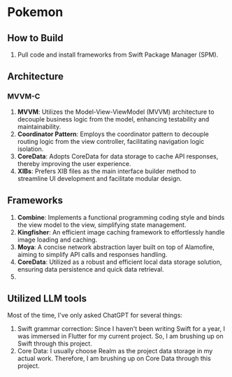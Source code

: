 # Pokemon

## How to Build
1. Pull code and install frameworks from Swift Package Manager (SPM).

## Architecture

### MVVM-C

1. **MVVM**: Utilizes the Model-View-ViewModel (MVVM) architecture to decouple business logic from the model, enhancing testability and maintainability.
2. **Coordinator Pattern**: Employs the coordinator pattern to decouple routing logic from the view controller, facilitating navigation logic isolation.
3. **CoreData**: Adopts CoreData for data storage to cache API responses, thereby improving the user experience.
4. **XIBs**: Prefers XIB files as the main interface builder method to streamline UI development and facilitate modular design.

## Frameworks

1. **Combine**: Implements a functional programming coding style and binds the view model to the view, simplifying state management.
2. **Kingfisher**: An efficient image caching framework to effortlessly handle image loading and caching.
3. **Moya**: A concise network abstraction layer built on top of Alamofire, aiming to simplify API calls and responses handling.
4. **CoreData**: Utilized as a robust and efficient local data storage solution, ensuring data persistence and quick data retrieval.
5.

## Utilized LLM tools

Most of the time, I've only asked ChatGPT for several things:

1. Swift grammar correction: Since I haven't been writing Swift for a year, I was immersed in Flutter for my current project. So, I am brushing up on Swift through this project.
2. Core Data: I usually choose Realm as the project data storage in my actual work. Therefore, I am brushing up on Core Data through this project.
